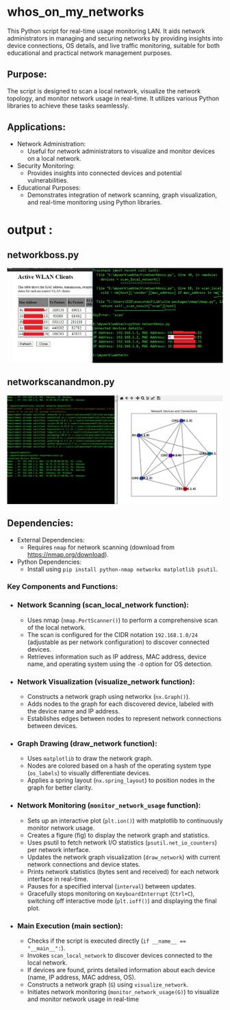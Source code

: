 # whos_on_my_networks
This Python script for real-time usage monitoring LAN. It aids network administrators in managing and securing networks by providing insights into device connections, OS details, and live traffic monitoring, suitable for both educational and practical network management purposes.
## Purpose:
The script is designed to scan a local network, visualize the network topology, and monitor network usage in real-time. It utilizes various Python libraries to achieve these tasks seamlessly.

## Applications:
- Network Administration:
  - Useful for network administrators to visualize and monitor devices on a local network.
- Security Monitoring:
  - Provides insights into connected devices and potential vulnerabilities.
- Educational Purposes:
  - Demonstrates integration of network scanning, graph visualization, and real-time monitoring using Python libraries.
# output :

## networkboss.py
![alt text](https://github.com/siddhant-pawar/whos_on_my_networks/blob/main/op/ogss.jpeg)
## networkscanandmon.py
![alt text](https://github.com/siddhant-pawar/whos_on_my_networks/blob/main/op/modss.jpeg)
## Dependencies:
- External Dependencies:
  - Requires ```nmap``` for network scanning (download from https://nmap.org/download).
- Python Dependencies:
  - Install using ```pip install python-nmap networkx matplotlib psutil```.

### Key Components and Functions:
- ### Network Scanning (scan_local_network function):
  - Uses nmap (```nmap.PortScanner()```) to perform a comprehensive scan of the local network.
  - The scan is configured for the CIDR notation ```192.168.1.0/24``` (adjustable as per network configuration) to discover connected devices.
  - Retrieves information such as IP address, MAC address, device name, and operating system using the ```-O``` option for OS detection.

- ### Network Visualization (visualize_network function):
  - Constructs a network graph using networkx (```nx.Graph()```).
  - Adds nodes to the graph for each discovered device, labeled with the device name and IP address.
  - Establishes edges between nodes to represent network connections between devices.

- ### Graph Drawing (draw_network function):
  - Uses ```matplotlib``` to draw the network graph.
  - Nodes are colored based on a hash of the operating system type (```os_labels```) to visually differentiate devices.
  - Applies a spring layout (```nx.spring_layout```) to position nodes in the graph for better clarity.

- ### Network Monitoring (```monitor_network_usage``` function):

    - Sets up an interactive plot (```plt.ion()```) with matplotlib to continuously monitor network usage.
    - Creates a figure (fig) to display the network graph and statistics.
    - Uses psutil to fetch network I/O statistics (```psutil.net_io_counters```) per network interface.
    - Updates the network graph visualization (```draw_network```) with current network connections and device states.
    - Prints network statistics (bytes sent and received) for each network interface in real-time.
    - Pauses for a specified interval (```interval```) between updates.
    - Gracefully stops monitoring on ```KeyboardInterrupt``` (```Ctrl+C```), switching off interactive mode (```plt.ioff()```) and displaying the final plot.

- ### Main Execution (__main__ section):

  - Checks if the script is executed directly (```if __name__ == "__main__":```).
  - Invokes ```scan_local_network``` to discover devices connected to the local network.
  - If devices are found, prints detailed information about each device (name, IP address, MAC address, OS).
  - Constructs a network graph (```G```) using ```visualize_network```.
  - Initiates network monitoring (```monitor_network_usage(G)```) to visualize and monitor network usage in real-time

